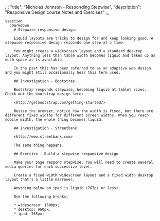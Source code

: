 ;;;
"title": "Nicholas Johnson - Responding Stepwise",
"description": "Responsive Design course Notes and Exercises"
;;;

    %section
      :markdown
        # Stepwise responsive design.

        Liquid layouts are tricky to design for and keep looking good. A stepwise responsive design responds one step at a time.

        You might create a widescreen layout and a standard desktop layout. Anything less than table width becomes liquid and takes up as much space as is available.

        In the past this has been referred to as an adaptive web design, and you might still occasionally hear this term used.

        ## Investigation - Bootstrap

        Bootstrap responds stepwise, becoming liquid at tablet sizes. Check out the bootstrap design here:

        <http://getbootstrap.com/getting-started/>

        Resize the browser, notice how the width is fixed, but there are different fixed widths for different screen widths. When you reach mobile width, the whole thing becomes liquid.

        ## Investigation - Streetbank

        <http://www.streetbank.com>

        The same thing happens.

        ## Exercise - Build a stepwise responsive design

        Make your page respond stepwise. You will need to create several media queries for each successive level.

        Create a fixed width widescreen layout and a fixed width desktop layout that's a little narrower.

        Anything below an ipad is liquid (767px or less).

        Use the following breaks:

        * widescreen: 1500px;
        * desktop: 960px;
        * ipad: 768px;
